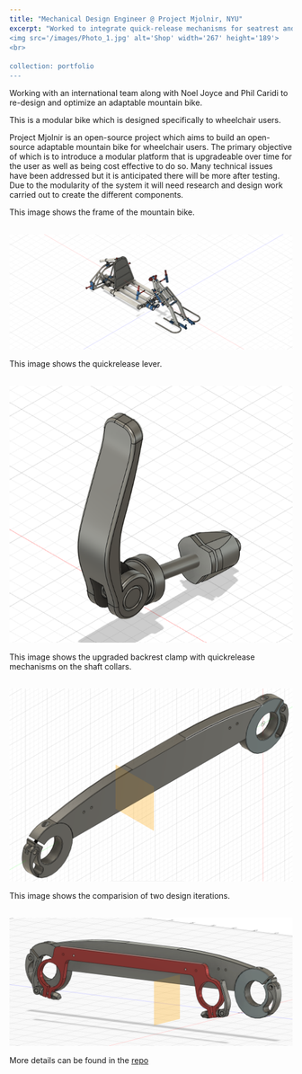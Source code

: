 ```yaml
---
title: "Mechanical Design Engineer @ Project Mjolnir, NYU"
excerpt: "Worked to integrate quick-release mechanisms for seatrest and footrest during Fall '23.
<img src='/images/Photo_1.jpg' alt='Shop' width='267' height='189'>
<br>

collection: portfolio
---
```



Working with an international team along with Noel Joyce and Phil Caridi to re-design and optimize an adaptable mountain bike.

This is a modular bike which is designed specifically to wheelchair users.

Project Mjolnir is an open-source project which aims to build an open-source adaptable mountain bike for wheelchair users. The primary objective of which is to introduce a modular platform that is upgradeable over time for the user as well as being cost effective to do so. Many technical issues have been addressed but it is anticipated there will be more after testing. Due to the modularity of the system it will need research and design work carried out to create the different components.

This image shows the frame of the mountain bike.

<br/><img src='/images/Mjolnir R 2.0 v5_master file.png'>

This image shows the quickrelease lever.

<br/><img src='/images/qrclamp.png'>

This image shows the upgraded backrest clamp with quickrelease mechanisms on the shaft collars.

<br/><img src='/images/shaftcollar.png'>

This image shows the comparision of two design iterations.

<br/><img src='/images/backrest.png'>


More details can be found in the [repo](https://github.com/abixxvii/MjolnirMTB)
